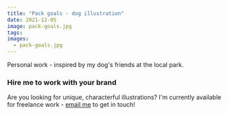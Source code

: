 ```yaml
---
title: "Pack goals - dog illustration"
date: 2021-12-05
image: pack-goals.jpg
tags:
images:
  - pack-goals.jpg
---
```


Personal work - inspired by my dog's friends at the local park.

### Hire me to work with your brand
Are you looking for unique, characterful illustrations? I'm currently available for freelance work - [email me](mailto:vicky.hughes@hotmail.com) to get in touch!

